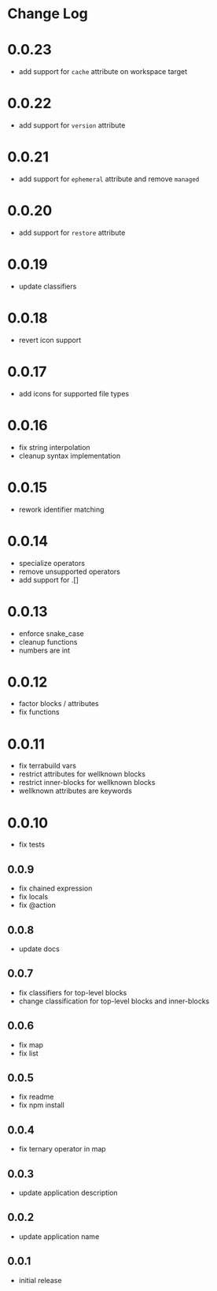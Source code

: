 # Change Log

# 0.0.23
- add support for `cache` attribute on workspace target

# 0.0.22
- add support for `version` attribute

# 0.0.21
- add support for `ephemeral` attribute and remove `managed`

# 0.0.20
- add support for `restore` attribute

# 0.0.19
- update classifiers

# 0.0.18
- revert icon support

# 0.0.17
- add icons for supported file types

# 0.0.16
- fix string interpolation
- cleanup syntax implementation

# 0.0.15
- rework identifier matching

# 0.0.14
- specialize operators
- remove unsupported operators
- add support for .[]

# 0.0.13
- enforce snake_case
- cleanup functions
- numbers are int

# 0.0.12
- factor blocks / attributes
- fix functions

# 0.0.11
- fix terrabuild vars
- restrict attributes for wellknown blocks
- restrict inner-blocks for wellknown blocks
- wellknown attributes are keywords

# 0.0.10
- fix tests

## 0.0.9
- fix chained expression
- fix locals
- fix @action

## 0.0.8
- update docs

## 0.0.7
- fix classifiers for top-level blocks
- change classification for top-level blocks and inner-blocks

## 0.0.6
- fix map
- fix list

## 0.0.5
- fix readme
- fix npm install

## 0.0.4
- fix ternary operator in map

## 0.0.3
- update application description

## 0.0.2
- update application name

## 0.0.1
- initial release
